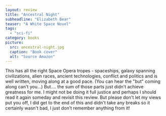 ```yaml
---
layout: review
title: "Ancestral Night"
subheadline: "Elizabeth Bear"
teaser: "A White Space Novel"
tags:
  - "sci-fi"
category: books
picture:
  src: ancestral-night.jpg
  caption: "Book cover"
  alt: "Source Amazon"
---
```


This has all the right Space Opera tropes - spaceships, galaxy spanning civilizations, alien races, ancient technologies, conflict and politics and is well written,
moving along at a good pace. (You can hear the "but" coming along can't you...) But.... the sum of those parts just didn't achieve
greatness for me. I might not be doing it full justice and perhaps I should read it again someday and revisit this review. But please
don't let my views put you off, I did get to the end of this and didn't take any breaks so it certainly wasn't bad, I just don't
remember anything from it!

